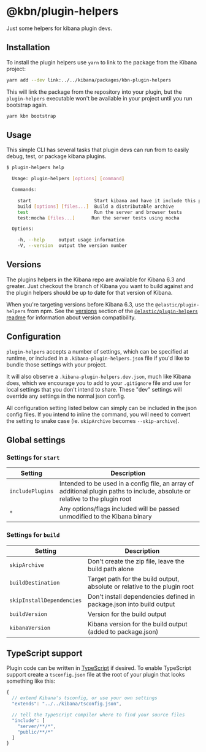 # @kbn/plugin-helpers

Just some helpers for kibana plugin devs.

## Installation

To install the plugin helpers use `yarn` to link to the package from the Kibana project:

```sh
yarn add --dev link:../../kibana/packages/kbn-plugin-helpers
```

This will link the package from the repository into your plugin, but the `plugin-helpers` executable won't be available in your project until you run bootstrap again.

```sh
yarn kbn bootstrap
```

## Usage

This simple CLI has several tasks that plugin devs can run from to easily debug, test, or package kibana plugins.

```sh
$ plugin-helpers help

  Usage: plugin-helpers [options] [command]

  Commands:

    start                       Start kibana and have it include this plugin
    build [options] [files...]  Build a distributable archive
    test                        Run the server and browser tests
    test:mocha [files...]      Run the server tests using mocha

  Options:

    -h, --help     output usage information
    -V, --version  output the version number

```

## Versions

The plugins helpers in the Kibana repo are available for Kibana 6.3 and greater. Just checkout the branch of Kibana you want to build against and the plugin helpers should be up to date for that version of Kibana.

When you're targeting versions before Kibana 6.3, use the `@elastic/plugin-helpers` from npm. See the [versions](https://github.com/elastic/kibana-plugin-helpers#versions) section of the [`@elastic/plugin-helpers` readme](https://github.com/elastic/kibana-plugin-helpers) for information about version compatibility.

## Configuration

`plugin-helpers` accepts a number of settings, which can be specified at runtime, or included in a `.kibana-plugin-helpers.json` file if you'd like to bundle those settings with your project.

It will also observe a `.kibana-plugin-helpers.dev.json`, much like Kibana does, which we encourage you to add to your `.gitignore` file and use for local settings that you don't intend to share. These "dev" settings will override any settings in the normal json config.

All configuration setting listed below can simply can be included in the json config files. If you intend to inline the command, you will need to convert the setting to snake case (ie. `skipArchive` becomes `--skip-archive`).

## Global settings

### Settings for `start`

Setting | Description
------- | -----------
`includePlugins` | Intended to be used in a config file, an array of additional plugin paths to include, absolute or relative to the plugin root
`*` | Any options/flags included will be passed unmodified to the Kibana binary

### Settings for `build`

Setting | Description
------- | -----------
`skipArchive` | Don't create the zip file, leave the build path alone
`buildDestination` | Target path for the build output, absolute or relative to the plugin root
`skipInstallDependencies` | Don't install dependencies defined in package.json into build output
`buildVersion` | Version for the build output
`kibanaVersion` | Kibana version for the build output (added to package.json)

## TypeScript support

Plugin code can be written in [TypeScript](http://www.typescriptlang.org/) if desired. To enable TypeScript support create a `tsconfig.json` file at the root of your plugin that looks something like this:

```js
{
  // extend Kibana's tsconfig, or use your own settings
  "extends": "../../kibana/tsconfig.json",

  // tell the TypeScript compiler where to find your source files
  "include": [
    "server/**/*",
    "public/**/*"
  ]
}
```
